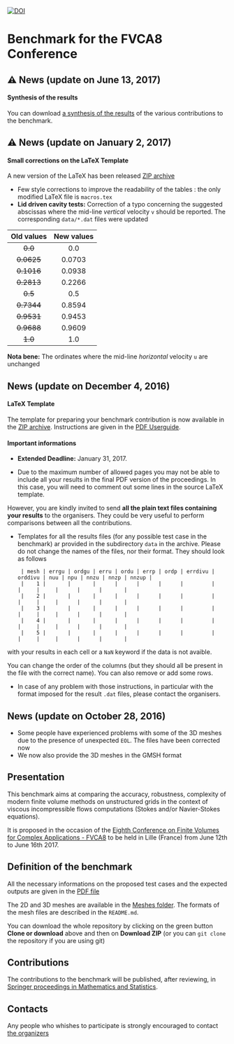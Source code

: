 [![DOI](https://zenodo.org/badge/68692395.svg)](https://zenodo.org/badge/latestdoi/68692395)

# Benchmark for the FVCA8 Conference

## :warning: News (update on June 13, 2017)

#### Synthesis of the results

You can download [a synthesis of the results](Benchmark-synthesis.pdf) of the various contributions to the benchmark.

## :warning: News (update on January 2, 2017)

#### Small corrections on the LaTeX Template

A new version of the LaTeX has been released [ZIP archive](benchmark_FVCA8_template.zip)

  * Few style corrections to improve the readability of the tables : the only modified LaTeX file is  `macros.tex` 
  * **Lid driven cavity tests:** Correction of a typo concerning the suggested abscissas where the mid-line *vertical* velocity `v` should be reported. The corresponding `data/*.dat` files were updated

|Old values | New values |
|:---------:|:----------:|
|~~0.0~~    |   0.0      |
|~~0.0625~~ |   0.0703   |
|~~0.1016~~ |   0.0938   |
|~~0.2813~~ |   0.2266   |
|~~0.5~~    |   0.5      |
|~~0.7344~~ |   0.8594   |
|~~0.9531~~ |   0.9453   |
|~~0.9688~~ |   0.9609   |
|~~1.0~~    |   1.0      |

   **Nota bene:** The ordinates where the mid-line *horizontal* velocity `u` are unchanged


## News (update on December 4, 2016)


#### LaTeX Template

 The template for preparing your benchmark contribution is now available in the [ZIP archive](benchmark_FVCA8_template.zip).  Instructions are given in the [PDF Userguide](benchmark_FVCA8_userguide.pdf).
 
#### Important informations

 * **Extended Deadline:**  January 31, 2017.

 * Due to the maximum number of allowed pages you may not be able to include all your results in the final PDF version of the proceedings. In this case, you will need to comment out some lines in the source LaTeX template.
 
  However, you are kindly invited to send **all the plain text files containing your results** to the organisers. They could be very useful to perform comparisons between all the contributions. 
  
 * Templates for all the results files (for any possible test case in the benchmark) ar provided in the subdirectory `data` in the archive. Please do not change the names of the files, nor their format. They should look as follows
 
    
        | mesh | errgu | ordgu | erru | ordu | errp | ordp | errdivu | orddivu | nuu | npu | nnzu | nnzp | nnzup |
        |    1 |       |       |      |      |      |      |         |         |     |     |      |      |       |
        |    2 |       |       |      |      |      |      |         |         |     |     |      |      |       |
        |    3 |       |       |      |      |      |      |         |         |     |     |      |      |       |
        |    4 |       |       |      |      |      |      |         |         |     |     |      |      |       |
        |    5 |       |       |      |      |      |      |         |         |     |     |      |      |       |

 with your results in each cell or a `NaN` keyword if the data is not avaible.
 
 You can change the order of the columns (but they should all be present in the file with the correct name). You can also remove or add some rows.


 * In case of any problem with those instructions, in particular with the format imposed for the result `.dat` files, please contact the organisers.
 




## News (update on October 28, 2016)

 * Some people have experienced problems with some of the 3D meshes due to the presence of unexpected `EOL`. The files have been corrected now
 * We now also provide the 3D meshes in the GMSH format

## Presentation

This benchmark aims at comparing the accuracy, robustness, complexity of modern finite volume methods on unstructured grids in the context of viscous incompressible flows computations (Stokes and/or Navier-Stokes equations).

It is proposed in the occasion of the [Eighth Conference on Finite Volumes for Complex Applications - FVCA8](https://indico.math.cnrs.fr/event/1299/) to be held in Lille (France) from June 12th to June 16th 2017.

## Definition of the benchmark

All the necessary informations on the proposed test cases and the expected outputs are given in the [PDF file](Benchmark.pdf)

The 2D and 3D meshes are available in the [Meshes folder](Meshes). The formats of the mesh files are described in the `README.md`.

You can download the whole repository by clicking on the green button **Clone or download** above and then on **Download ZIP** (or you can `git clone` the repository if you are using git)

## Contributions

The contributions to the benchmark will be published, after reviewing, in [Springer proceedings in Mathematics and Statistics](http://www.springer.com/series/10533).

## Contacts

Any people who whishes to participate is strongly encouraged to contact [the organizers](mailto:fvca8-benchmark@univ-lille1.fr)

